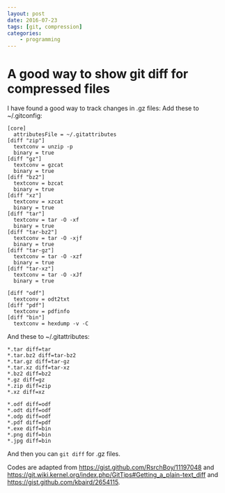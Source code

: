 ```yaml
---
layout: post
date: 2016-07-23
tags: [git, compression]
categories:
    - programming
---
```


# A good way to show git diff for compressed files

I have found a good way to track changes in .gz files:
Add these to ~/.gitconfig:

```config
[core]
  attributesFile = ~/.gitattributes
[diff "zip"]
  textconv = unzip -p
  binary = true
[diff "gz"]
  textconv = gzcat
  binary = true
[diff "bz2"]
  textconv = bzcat
  binary = true
[diff "xz"]
  textconv = xzcat
  binary = true
[diff "tar"]
  textconv = tar -O -xf
  binary = true
[diff "tar-bz2"]
  textconv = tar -O -xjf
  binary = true
[diff "tar-gz"]
  textconv = tar -O -xzf
  binary = true
[diff "tar-xz"]
  textconv = tar -O -xJf
  binary = true

[diff "odf"]
  textconv = odt2txt
[diff "pdf"]
  textconv = pdfinfo
[diff "bin"]
  textconv = hexdump -v -C
```

And these to ~/.gitattributes:

```config
*.tar diff=tar
*.tar.bz2 diff=tar-bz2
*.tar.gz diff=tar-gz
*.tar.xz diff=tar-xz
*.bz2 diff=bz2
*.gz diff=gz
*.zip diff=zip
*.xz diff=xz

*.odf diff=odf
*.odt diff=odf
*.odp diff=odf
*.pdf diff=pdf
*.exe diff=bin
*.png diff=bin
*.jpg diff=bin

```

And then you can `git diff` for .gz files.

Codes are adapted from https://gist.github.com/RsrchBoy/11197048
and https://git.wiki.kernel.org/index.php/GitTips#Getting_a_plain-text_diff and https://gist.github.com/kbaird/2654115.
